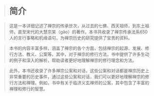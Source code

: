 
> # 简介

> 这是一本详细记述了禅宗的传承世次，从过去的七佛、西天祖师，到东土祖师，直至宋代的大慧宗杲（gǎo）的著作。本书共收录了禅宗传承法系650人的言行事略和机缘语句，为禅宗历史的研究提供了宝贵的资料。

> 本书的内容丰富多样，涵盖了禅宗的各个方面，包括禅宗的起源、发展、修行方法、教义、公案等。其中，对于禅宗的修行方法，书中提供了许多生动的例子和深入的解析，帮助读者更好地理解禅宗的修行理念和方法。

> 此外，本书还收录了许多禅宗公案和对话，这些公案和对话都是禅宗历史上非常重要的历史事件，通过这些公案和对话，我们可以更好地理解禅宗的修行方法和禅理。例如，书中有关于临济义玄禅师的公案，其中包含了丰富的禅理和修行的智慧。
